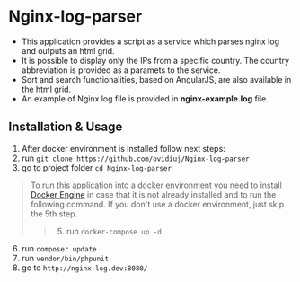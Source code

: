 # Nginx-log-parser

 * This application provides a script as a service which parses nginx log and outputs an html grid.
 * It is possible to display only the IPs from a specific country. The country abbreviation is provided as a paramets to the service.
 * Sort and search functionalities, based on AngularJS, are also available in the html grid.
 * An example of Nginx log file is provided in **nginx-example.log** file.
 

## Installation & Usage
 
  1. After docker environment is installed follow next steps:
  2. run ``` git clone https://github.com/ovidiuj/Nginx-log-parser ```
  3. go to project folder ``` cd Nginx-log-parser ```
  
  > To run this application into a docker environment you need to install [Docker Engine](https://docs.docker.com/engine/installation/) in case that it is not already installed and to run the following command. If you don't use a docker environment, just skip the 5th step.
  >> 5. run ``` docker-compose up -d ```
  
  6. run ``` composer update ```
  7. run ``` vendor/bin/phpunit ```
  8. go to ``` http://nginx-log.dev:8080/ ```


